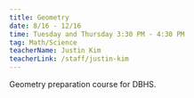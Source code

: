 ```yaml
---
title: Geometry
date: 8/16 - 12/16
time: Tuesday and Thursday 3:30 PM - 4:30 PM
tag: Math/Science
teacherName: Justin Kim
teacherLink: /staff/justin-kim
---
```

Geometry preparation course for DBHS.